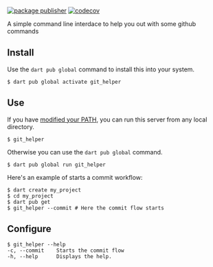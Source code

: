 [![package publisher](https://img.shields.io/pub/publisher/git_helper.svg)](https://pub.dev/packages/git_helper/publisher)
[![codecov](https://codecov.io/gh/Matteuus/git_helper/branch/main/graph/badge.svg?token=ABVZICGHR0)](https://codecov.io/gh/Matteuus/git_helper)

A simple command line interdace to help you out with some github commands

## Install

Use the `dart pub global` command to install this into your system.

```console
$ dart pub global activate git_helper
```

## Use

If you have [modified your PATH][path], you can run this server from any
local directory.

```console
$ git_helper
```

Otherwise you can use the `dart pub global` command.

```console
$ dart pub global run git_helper
```

Here's an example of starts a commit workflow:

```console
$ dart create my_project
$ cd my_project
$ dart pub get
$ git_helper --commit # Here the commit flow starts
```

## Configure

```console
$ git_helper --help
-c, --commit    Starts the commit flow
-h, --help      Displays the help.
```

[path]: https://dart.dev/tools/pub/cmd/pub-global#running-a-script-from-your-path